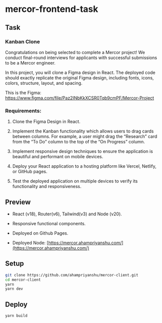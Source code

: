 # mercor-frontend-task

## Task

### Kanban Clone

Congratulations on being selected to complete a Mercor project! We conduct final-round interviews for applicants with successful submissions to be a Mercor engineer.

In this project, you will clone a Figma design in React. The deployed code should exactly replicate the original Figma design, including fonts, icons, colors, structure, layout, and spacing.

This is the Figma: https://www.figma.com/file/Paz2INbKkXCSR0Tqb9cmPF/Mercor-Project

### Requirements:

1. Clone the Figma Design in React.

1. Implement the Kanban functionality which allows users to drag cards between columns. For example, a user might drag the “Research” card from the “To Do” column to the top of the “On Progress” column.

1. Implement responsive design techniques to ensure the application is beautiful and performant on mobile devices.

1. Deploy your React application to a hosting platform like Vercel, Netlify, or GitHub pages.

1. Test the deployed application on multiple devices to verify its functionality and responsiveness.

## Preview

- React (v18), Router(v6), Tailwind(v3) and Node (v20).
- Responsive functional components.
- Deployed on Github Pages.

- Deployed Node: [https://mercor.ahampriyanshu.com/](https://mercor.ahampriyanshu.com/)

## Setup

```bash
git clone https://github.com/ahampriyanshu/mercor-client.git
cd mercor-client
yarn
yarn dev
```

## Deploy

```bash
yarn build
```
